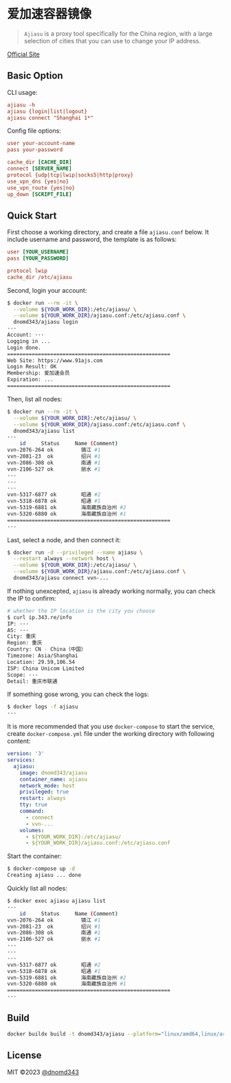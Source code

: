 # 爱加速容器镜像

> `Ajiasu` is a proxy tool specifically for the China region, with a large selection of cities that you can use to change your IP address.

[Official Site](https://www.91ajs.com/)

## Basic Option

CLI usage:

```ini
ajiasu -h
ajiasu {login|list|logout}
ajiasu connect "Shanghai 1*"
```

Config file options:

```ini
user your-account-name
pass your-password

cache_dir [CACHE_DIR]
connect [SERVER_NAME]
protocol {udp|tcp|lwip|socks5|http|proxy}
use_vpn_dns {yes|no}
use_vpn_route {yes|no}
up_down [SCRIPT_FILE]
```

## Quick Start

First choose a working directory, and create a file `ajiasu.conf` below. It include username and password, the template is as follows:

```ini
user [YOUR_USERNAME]
pass [YOUR_PASSWORD]

protocol lwip
cache_dir /etc/ajiasu
```

Second, login your account:

```bash
$ docker run --rm -it \
  --volume ${YOUR_WORK_DIR}:/etc/ajiasu/ \
  --volume ${YOUR_WORK_DIR}/ajiasu.conf:/etc/ajiasu.conf \
  dnomd343/ajiasu login
···
Account: ···
Logging in ...
Login done.
=====================================================
Web Site: https://www.91ajs.com
Login Result: OK
Membership: 爱加速会员
Expiration: ...
=====================================================
```

Then, list all nodes:

```bash
$ docker run --rm -it \
  --volume ${YOUR_WORK_DIR}:/etc/ajiasu/ \
  --volume ${YOUR_WORK_DIR}/ajiasu.conf:/etc/ajiasu.conf \
  dnomd343/ajiasu list
···
    id     Status     Name (Comment)
vvn-2076-264 ok         镇江 #1
vvn-2081-23  ok         绍兴 #1
vvn-2086-308 ok         南通 #1
vvn-2106-527 ok         丽水 #1
···
···
···
vvn-5317-6877 ok        昭通 #2
vvn-5318-6878 ok        昭通 #1
vvn-5319-6881 ok        海南藏族自治州 #2
vvn-5320-6880 ok        海南藏族自治州 #1
=====================================================
···
```

Last, select a node, and then connect it:

```bash
$ docker run -d --privileged --name ajiasu \
  --restart always --network host \
  --volume ${YOUR_WORK_DIR}:/etc/ajiasu/ \
  --volume ${YOUR_WORK_DIR}/ajiasu.conf:/etc/ajiasu.conf \
  dnomd343/ajiasu connect vvn-...
```

If nothing unexcepted, `ajiasu` is already working normally, you can check the IP to confirm:

```bash
# whether the IP location is the city you choose
$ curl ip.343.re/info
IP: ···
AS: ···
City: 重庆
Region: 重庆
Country: CN - China（中国）
Timezone: Asia/Shanghai
Location: 29.59,106.54
ISP: China Unicom Limited
Scope: ···
Detail: 重庆市联通
```

If something gose wrong, you can check the logs:

```bash
$ docker logs -f ajiasu
···
```

It is more recommended that you use `docker-compose` to start the service, create `docker-compose.yml` file under the working directory with following content:

```yaml
version: '3'
services:
  ajiasu:
    image: dnomd343/ajiasu
    container_name: ajiasu
    network_mode: host
    privileged: true
    restart: always
    tty: true
    command:
      - connect
      - vvn-...
    volumes:
      - ${YOUR_WORK_DIR}:/etc/ajiasu/
      - ${YOUR_WORK_DIR}/ajiasu.conf:/etc/ajiasu.conf
```

Start the container:

```bash
$ docker-compose up -d
Creating ajiasu ... done
```

Quickly list all nodes:

```bash
$ docker exec ajiasu ajiasu list
···
    id     Status     Name (Comment)
vvn-2076-264 ok         镇江 #1
vvn-2081-23  ok         绍兴 #1
vvn-2086-308 ok         南通 #1
vvn-2106-527 ok         丽水 #1
···
···
···
vvn-5317-6877 ok        昭通 #2
vvn-5318-6878 ok        昭通 #1
vvn-5319-6881 ok        海南藏族自治州 #2
vvn-5320-6880 ok        海南藏族自治州 #1
=====================================================
···
```

## Build

```bash
docker buildx build -t dnomd343/ajiasu --platform="linux/amd64,linux/arm64,linux/386,linux/arm/v7" https://github.com/dnomd343/ajiasu-docker.git --push
```

## License

MIT ©2023 [@dnomd343](https://github.com/dnomd343)
